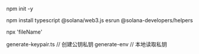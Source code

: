 npm init -y

npm install typescript @solana/web3.js esrun @solana-developers/helpers

npx 'fileName'

generate-keypair.ts // 创建公钥私钥
generate-env // 本地读取私钥
